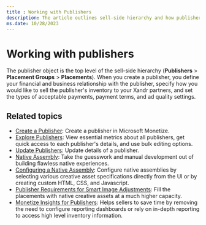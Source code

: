 ```yaml
---
title : Working with Publishers
description: The article outlines sell-side hierarchy and how publishers manage Placement Groups, Placements, specifying financial terms, selling methods, payments, and ad quality.
ms.date: 10/28/2023
---
```


# Working with publishers

The publisher object is the top level of the sell-side hierarchy (**Publishers** \> **Placement Groups** \> **Placements**). When you create a publisher, you define your financial and business relationship with the publisher, specify how you would like to sell the publisher's inventory to your Xandr partners, and set the types of acceptable payments, payment terms, and ad quality settings.

## Related topics

- [Create a Publisher](create-a-publisher.md): Create a publisher in Microsoft Monetize.
- [Explore Publishers](explore-publishers.md): View essential metrics about all publishers, get quick access to each
  publisher's details, and use bulk editing options.
- [Update Publishers](update-publishers.md): Update details of a publisher.
- [Native Assembly](native-assembly.md): Take the guesswork and manual development out of building flawless native experiences.
- [Configuring a Native Assembly](configuring-a-native-assembly.md): Configure native assemblies by selecting
  various creative asset specifications directly from the UI or by creating custom HTML, CSS, and Javascript.
- [Publisher Requirements for Smart Image Adjustments](publisher-requirements-for-smart-image-adjustments.md): Fill the placements with native creative assets at a much higher capacity.
- [Monetize Insights for Publishers](monetize-insights-for-publishers.md): Helps sellers to save time by removing
  the need to configure reporting dashboards or rely on in-depth reporting to access high level inventory information.
